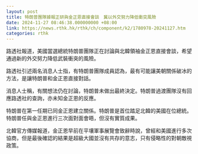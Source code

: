 ```yaml
---
layout: post
title: 特朗普團隊據報正研與金正恩直接會談　冀以外交努力降低衝突風險
date: 2024-11-27 08:46:38.000000000 +08:00
link: https://news.rthk.hk/rthk/ch/component/k2/1780978-20241127.htm
categories: rthk
---
```


路透社報道，美國當選總統特朗普團隊正在討論與北韓領袖金正恩直接會談，希望通過新的外交努力降低武裝衝突的風險。

路透社引述兩名消息人士指，有特朗普團隊成員認為，最有可能讓美朝關係破冰的方法，是讓特朗普和金正恩直接對話。

消息人士稱，有關想法仍在討論，特朗普未做出最終決定。特朗普過渡團隊沒有回應路透社的查詢，亦未知金正恩的反應。

特朗普在第一任期已同金正恩建立關係。特朗普是首位踏足北韓的美國在位總統。特朗普任與金正恩進行三次面對面會晤，但沒有實質成果。

北韓官方傳媒報道，金正恩早前在平壤軍事展覽會致辭時說，曾經和美國進行多次協商，但是最後確認的結果是超級大國並沒有共存的意志，只有侵略性的對朝敵視政策。
